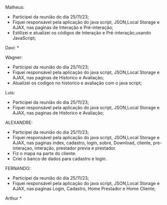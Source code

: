 Matheus:

* Participei da reunião do dia 25/11/23;
* Fiquei responsável pela aplicação do java script, JSON,Local Storage e AJAX, nas paginas de Interação e Pré-interação;
* Estilizei e atualizei os códigos de Interação e Pré-interação,usando JavaScript;


Davi:
* 

  
Wagner: 

* Participei da reunião do dia 25/11/23;
* Fiquei responsável pela aplicação do java script, JSON,Local Storage e AJAX, nas paginas de Historico e Avaliação;
* Atualizei os codigos no historico e avaliação com o java script;


Luis:


* Participei da reunião do dia 25/11/23;
* Fiquei responsável pela aplicação do java script, JSON,Local Storage e AJAX, nas paginas de Historico e Avaliação;


ALEXANDRE:
* Participei da reunião do dia 25/11/23;
* Fiquei responsável pela aplicação do java script, JSON,Local Storage e AJAX, nas paginas index, cadastro, login, sobre, Download, cliente, pre-interaçao, interação, prestador previa e prestador.
* Fiz o mapa na parte do cliente.
* Criei o banco de dados para cadastro e login.

FERNANDO:
* Participei da reunião do dia 25/11/23;
* Fiquei responsável pela aplicação do java script, JSON,Local Storage e AJAX, nas paginas Login, Cadastro, Home Prestador e Home Cliente;

Arthur
* 
